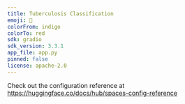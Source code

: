 ```yaml
---
title: Tuberculosis Classification
emoji: 🏃
colorFrom: indigo
colorTo: red
sdk: gradio
sdk_version: 3.3.1
app_file: app.py
pinned: false
license: apache-2.0
---
```


Check out the configuration reference at https://huggingface.co/docs/hub/spaces-config-reference

